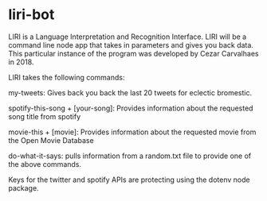 # liri-bot

LIRI is a Language Interpretation and Recognition Interface. LIRI will be a command line node app that takes in parameters and gives you back data. This particular instance of the program was developed by Cezar Carvalhaes in 2018.

LIRI takes the following commands:

my-tweets: Gives back you back the last 20 tweets for eclectic bromestic.

spotify-this-song + [your-song]: Provides information about the requested song title from spotify

movie-this + [movie]: Provides information about the requested movie from the Open Movie Database

do-what-it-says: pulls information from a random.txt file to provide one of the above commands.

Keys for the twitter and spotify APIs are protecting using the dotenv node package.